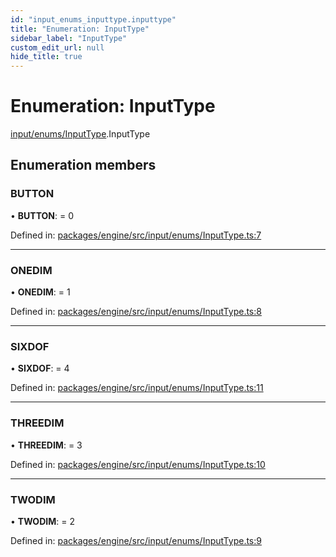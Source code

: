 ```yaml
---
id: "input_enums_inputtype.inputtype"
title: "Enumeration: InputType"
sidebar_label: "InputType"
custom_edit_url: null
hide_title: true
---
```


# Enumeration: InputType

[input/enums/InputType](../modules/input_enums_inputtype.md).InputType

## Enumeration members

### BUTTON

• **BUTTON**: = 0

Defined in: [packages/engine/src/input/enums/InputType.ts:7](https://github.com/xr3ngine/xr3ngine/blob/716a06460/packages/engine/src/input/enums/InputType.ts#L7)

___

### ONEDIM

• **ONEDIM**: = 1

Defined in: [packages/engine/src/input/enums/InputType.ts:8](https://github.com/xr3ngine/xr3ngine/blob/716a06460/packages/engine/src/input/enums/InputType.ts#L8)

___

### SIXDOF

• **SIXDOF**: = 4

Defined in: [packages/engine/src/input/enums/InputType.ts:11](https://github.com/xr3ngine/xr3ngine/blob/716a06460/packages/engine/src/input/enums/InputType.ts#L11)

___

### THREEDIM

• **THREEDIM**: = 3

Defined in: [packages/engine/src/input/enums/InputType.ts:10](https://github.com/xr3ngine/xr3ngine/blob/716a06460/packages/engine/src/input/enums/InputType.ts#L10)

___

### TWODIM

• **TWODIM**: = 2

Defined in: [packages/engine/src/input/enums/InputType.ts:9](https://github.com/xr3ngine/xr3ngine/blob/716a06460/packages/engine/src/input/enums/InputType.ts#L9)
